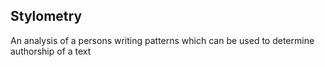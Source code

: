 ## Stylometry
An analysis of a persons writing patterns which can be used to determine authorship of a text

